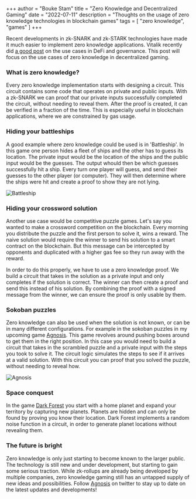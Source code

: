 +++ 
author = "Bouke Stam" 
title = "Zero Knowledge and Decentralized Gaming" 
date = "2022-07-11" 
description = "Thoughts on the usage of zero knowledge technologies in blockchain games" 
tags = [ "zero knowledge", "games" ] 
+++

Recent developments in zk-SNARK and zk-STARK technologies have made it much easier to implement zero knowledge applications. Vitalik recently did [a good post](https://vitalik.ca/general/2022/06/15/using_snarks.html) on the use cases in DeFi and governance. This post will focus on the use cases of zero knowledge in decentralized gaming.

### What is zero knowledge?
Every zero knowledge implementation starts with designing a circuit. This circuit contains some code that operates on private and public inputs. With a zk-SNARK we can proof that our private inputs successfully completed the circuit, without needing to reveal them. After the proof is created, it can be verified in a fraction of the time. This is especially useful in blockchain applications, where we are constrained by gas usage.

### Hiding your battleships
A good example where zero knowledge could be used is in 'Battleship'. In this game one person hides a fleet of ships and the other has to guess its location. The private input would be the location of the ships and the public input would be the guesses. The output whould then be which guesses successfully hit a ship. Every turn one player will guess, and send their guesses to the other player (or computer). They will then determine where the ships were hit and create a proof to show they are not lying.

![Battleship](/images/battleship.png)

### Hiding your crossword solution
Another use case would be competitive puzzle games. Let's say you wanted to make a crossword competition on the blockchain. Every morning you distribute the puzzle and the first person to solve it, wins a reward. The naive solution would require the winner to send his solution to a smart contract on the blockchain. But this message can be intercepted by opponents and duplicated with a higher gas fee so they run away with the reward.

In order to do this properly, we have to use a zero knowledge proof. We build a circuit that takes in the solution as a private input and only completes if the solution is correct. The winner can then create a proof and send this instead of his solution. By combining the proof with a signed message from the winner, we can ensure the proof is only usable by them.

### Sokoban puzzles
Zero knowledge can also be used when the solution is not known, or can be in many different configurations. For example in the sokoban puzzles in my upcoming game [Agnosis](https://twitter.com/AgnosisGames). This game revolves around pushing boxes around to get them in the right position. In this case you would need to build a circuit that takes in the scrambled puzzle and a private input with the steps you took to solve it. The circuit logic simulates the steps to see if it arrives at a valid solution. With this circuit you can proof that you solved the puzzle, without needing to reveal how.

![Agnosis](/images/agnosis.png)

### Space conquest
In the game [Dark Forest](https://zkga.me/) you start with a home planet and expand your territory by capturing new planets. Planets are hidden and can only be found by proving you know their location. Dark Forest implements a random noise function in a circuit, in order to generate planet locations without revealing them.

### The future is bright
Zero knowledge is only just starting to become known to the larger public. The technology is still new and under development, but starting to gain some serious traction. While zk-rollups are already being developed by multiple companies, zero knowledge gaming still has an untapped supply of new ideas and possibilities. Follow [Agnosis](https://twitter.com/AgnosisGames) on twitter to stay up to date on the latest updates and developments!